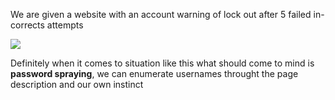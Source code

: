 We are given a website with an account warning of lock out after 5 failed in-corrects attempts

![](https://i.imgur.com/uPqXeEK.png)

Definitely when it comes to situation like this what should come to mind is **password spraying**, we can enumerate usernames throught the page description and our own instinct
